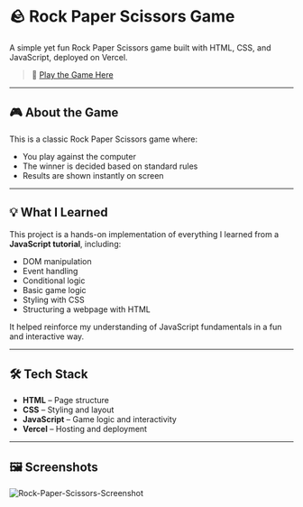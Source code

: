 # 🪨 Rock Paper Scissors Game

A simple yet fun Rock Paper Scissors game built with HTML, CSS, and JavaScript, deployed on Vercel.

> 🔗 [Play the Game Here](https://rock-paper-scissors-three-ruddy.vercel.app/)  

---

## 🎮 About the Game

This is a classic Rock Paper Scissors game where:
- You play against the computer
- The winner is decided based on standard rules
- Results are shown instantly on screen

---

## 💡 What I Learned

This project is a hands-on implementation of everything I learned from a **JavaScript tutorial**, including:

- DOM manipulation
- Event handling
- Conditional logic
- Basic game logic
- Styling with CSS
- Structuring a webpage with HTML

It helped reinforce my understanding of JavaScript fundamentals in a fun and interactive way.

---

## 🛠️ Tech Stack

- **HTML** – Page structure
- **CSS** – Styling and layout
- **JavaScript** – Game logic and interactivity
- **Vercel** – Hosting and deployment

---

## 🖼️ Screenshots

![Rock-Paper-Scissors-Screenshot](![image](https://github.com/user-attachments/assets/7bda520f-3f90-4bce-bfc7-a4108f83e99b)
) 
